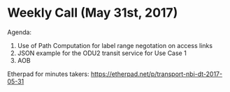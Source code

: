 # Weekly Call (May 31st, 2017)

Agenda:
1) Use of Path Computation for label range negotation on access links
2) JSON example for the ODU2 transit service for Use Case 1
3) AOB

Etherpad for minutes takers: https://etherpad.net/p/transport-nbi-dt-2017-05-31
